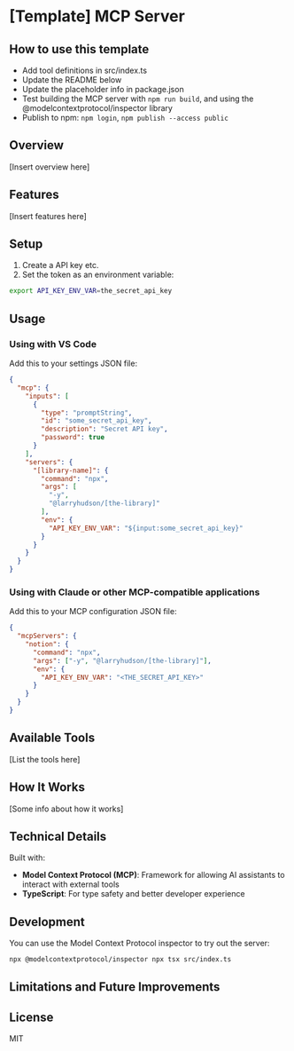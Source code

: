 # [Template] MCP Server

## How to use this template

- Add tool definitions in src/index.ts
- Update the README below
- Update the placeholder info in package.json
- Test building the MCP server with `npm run build`, and using the @modelcontextprotocol/inspector library
- Publish to npm: `npm login`, `npm publish --access public`

## Overview

[Insert overview here]

## Features

[Insert features here]

## Setup

1. Create a API key etc.
2. Set the token as an environment variable:

```bash
export API_KEY_ENV_VAR=the_secret_api_key
```

## Usage

### Using with VS Code

Add this to your settings JSON file:

```json
{
  "mcp": {
    "inputs": [
      {
        "type": "promptString",
        "id": "some_secret_api_key",
        "description": "Secret API key",
        "password": true
      }
    ],
    "servers": {
      "[library-name]": {
        "command": "npx",
        "args": [
          "-y",
          "@larryhudson/[the-library]"
        ],
        "env": {
          "API_KEY_ENV_VAR": "${input:some_secret_api_key}"
        }
      }
    }
  }
}
```

### Using with Claude or other MCP-compatible applications

Add this to your MCP configuration JSON file:

```json
{
  "mcpServers": {
    "notion": {
      "command": "npx",
      "args": ["-y", "@larryhudson/[the-library]"],
      "env": {
        "API_KEY_ENV_VAR": "<THE_SECRET_API_KEY>"
      }
    }
  }
}
```

## Available Tools

[List the tools here]

## How It Works

[Some info about how it works]

## Technical Details

Built with:
- **Model Context Protocol (MCP)**: Framework for allowing AI assistants to interact with external tools
- **TypeScript**: For type safety and better developer experience

## Development

You can use the Model Context Protocol inspector to try out the server:

```bash
npx @modelcontextprotocol/inspector npx tsx src/index.ts
```


## Limitations and Future Improvements


## License

MIT